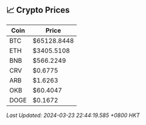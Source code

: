 ## 📈 Crypto Prices

| Coin | Price |
| ---- | ----- |
| BTC | $65128.8448 |
| ETH | $3405.5108 |
| BNB | $566.2249 |
| CRV | $0.6775 |
| ARB | $1.6263 |
| OKB | $60.4047 |
| DOGE | $0.1672 |

_Last Updated: 2024-03-23 22:44:19.585 +0800 HKT_